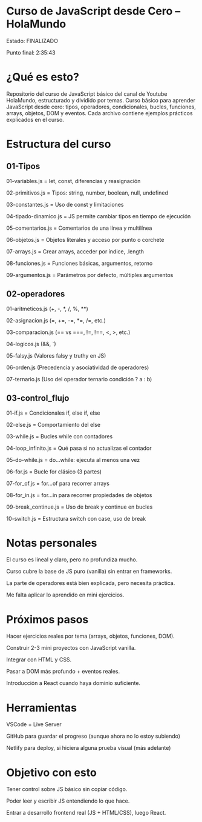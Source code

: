 # Curso de JavaScript desde Cero – HolaMundo

Estado: FINALIZADO

Punto final: 2:35:43

# ¿Qué es esto?
Repositorio del curso de JavaScript básico del canal de Youtube HolaMundo, estructurado y dividido por temas.
Curso básico para aprender JavaScript desde cero: tipos, operadores, condicionales, bucles, funciones, arrays, objetos, DOM y eventos.
Cada archivo contiene ejemplos prácticos explicados en el curso.

# Estructura del curso
01-Tipos 
--------------------------------------------------------------
01-variables.js	      =   let, const, diferencias y reasignación

02-primitivos.js      =	  Tipos: string, number, boolean, null, undefined

03-constantes.js      =	  Uso de const y limitaciones

04-tipado-dinamico.js =	  JS permite cambiar tipos en tiempo de ejecución

05-comentarios.js	    =   Comentarios de una línea y multilínea

06-objetos.js	        =   Objetos literales y acceso por punto o corchete

07-arrays.js	        =   Crear arrays, acceder por índice, .length

08-funciones.js	      =   Funciones básicas, argumentos, retorno

09-argumentos.js	    =   Parámetros por defecto, múltiples argumentos

02-operadores
--------------------------------------------------------------
01-aritmeticos.js	(+, -, *, /, %, **)

02-asignacion.js	(=, +=, -=, *=, /=, etc.)

03-comparacion.js	(== vs ===, !=, !==, <, >, etc.)

04-logicos.js	(&&, `)

05-falsy.js	(Valores falsy y truthy en JS)

06-orden.js	(Precedencia y asociatividad de operadores)

07-ternario.js	(Uso del operador ternario condición ? a : b)

03-control_flujo
--------------------------------------------------------------
01-if.js	            =    Condicionales if, else if, else

02-else.js	          =    Comportamiento del else

03-while.js	          =    Bucles while con contadores

04-loop_infinito.js	  =    Qué pasa si no actualizas el contador

05-do-while.js	      =    do...while: ejecuta al menos una vez

06-for.js	            =    Bucle for clásico (3 partes)

07-for_of.js	        =    for...of para recorrer arrays

08-for_in.js	        =    for...in para recorrer propiedades de objetos

09-break_continue.js	=    Uso de break y continue en bucles

10-switch.js	        =    Estructura switch con case, uso de break

# Notas personales

El curso es lineal y claro, pero no profundiza mucho.

Curso cubre la base de JS puro (vanilla) sin entrar en frameworks.

La parte de operadores está bien explicada, pero necesita práctica.

Me falta aplicar lo aprendido en mini ejercicios.

# Próximos pasos

Hacer ejercicios reales por tema (arrays, objetos, funciones, DOM).

Construir 2-3 mini proyectos con JavaScript vanilla.

Integrar con HTML y CSS.

Pasar a DOM más profundo + eventos reales.

Introducción a React cuando haya dominio suficiente.

# Herramientas

VSCode + Live Server

GitHub para guardar el progreso (aunque ahora no lo estoy subiendo)

Netlify para deploy, si hiciera alguna prueba visual (más adelante)

# Objetivo con esto

Tener control sobre JS básico sin copiar código.

Poder leer y escribir JS entendiendo lo que hace.

Entrar a desarrollo frontend real (JS + HTML/CSS), luego React.
